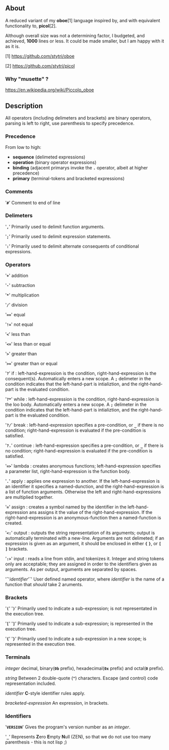 ## About

A reduced variant of my **oboe**[1] language inspired by, and with equivalent functionality to, **picol**[2].

Although overall size was not a determining factor, I budgeted, and achieved, **1000** lines or less. It could be made smaller, but I am happy with it as it is.

[1] https://github.com/stytri/oboe

[2] https://github.com/stytri/picol

### Why "musette" ?
https://en.wikipedia.org/wiki/Piccolo_oboe

## Description

All operators (including delimeters and brackets) are binary operators, parsing is left to right, use parenthesis to specify precedence.

### Precedence

From low to high:
* **sequence** (delimeted expressions)
* **operation** (binary operator expressions)
* **binding** (adjacent primarys invoke the **`.`** operator, albeit at higher precedence)
* **primary** (terminal-tokens and bracketed expressions)

### Comments

'**`#`**'    Comment to end of line

### Delimeters

'**`,`**'    Primarily used to delimit function arguments.

'**`;`**'    Primarily used to delimit expression statements.

'**`:`**'    Primarily used to delimit
alternate consequents of conditional expressions.

### Operators

'**`+`**'    addition

'**`-`**'    subtraction

'**`*`**'    multiplication

'**`/`**'    division

'**`==`**'    equal

'**`!=`**'    not equal

'**`<`**'    less than

'**`<=`**'    less than or equal

'**`>`**'    greater than

'**`>=`**'    greater than or equal

'**`?`**'    if : left-hand-expression is the condition, right-hand-expression is the consequent(s). Automatically enters a new scope. A **`;`** delimeter in the condition indicates that the left-hand-part is intializtion, and the right-hand-part is the evaluated condition.

'**`?*`**'    while : left-hand-expression is the condition, right-hand-expression is the loo body. Automatically enters a new scope. A **`;`** delimeter in the condition indicates that the left-hand-part is intializtion, and the right-hand-part is the evaluated condition.

'**`?/`**'    break : left-hand-expression specifies a pre-condition, or **`_`** if there is no condition; right-hand-expression is evaluated if the pre-condition is satisfied.

'**`?.`**'    continue : left-hand-expression specifies a pre-condition, or **`_`** if there is no condition; right-hand-expression is evaluated if the pre-condition is satisfied.

'**`=>`**'    lambda : creates anonymous functions; left-hand-expression specifies a parameter list, right-hand-expression is the function body.

'**`.`**'    apply : applies one expression to another. If the left-hand-expression is an identifier it specifies a named-dunction, and the right-hand-expression is a list of function arguments. Otherwise the left and right-hand-expressions are multiplied together.

'**`=`**'    assign : creates a symbol named by the identifier in the left-hand-expression ans assigns it the value of the right-hand-expression. If the right-hand-expression is an anonymous-function then a named-function is created.

'**`<:`**'    output : outputs the string representation of its arguments; output is automatically terminated with a new-line. Arguments are not delimeted; if an expression is given as an argument, it should be enclosed in either **`{`** **`}`**, or **`[`** **`]`** brackets.

'**`:>`**'    input : reads a line from stdin, and tokenizes it. Integer and string tokens only are acceptable; they are assigned in order to the identifiers given as arguments. As per output, arguments are separated by spaces.

'**\`**'_identifier_'**\`**'    User defined named operator, where _identifier_ is the name of a function that _should_ take 2 aruments.

### Brackets

'**`(`**' '**`)`**'    Primarily used to indicate a sub-expression; is not representated in the execution tree.

'**`[`**' '**`]`**'    Primarily used to indicate a sub-expression; is represented in the execution tree.

'**`{`**' '**`}`**'    Primarily used to indicate a sub-expression in a new scope; is represented in the execution tree.

### Terminals

_integer_    decimal, binary(**`0b`** prefix), hexadecimal(**`0x`** prefix) and octal(**`0`** prefix).

_string_    Between 2 double-quote (**`"`**) characters. Escape (and control) code representation included.

_identifier_    **C**-style identifier rules apply.

_bracketed-expression_   An expression, in brackets.

### Identifiers

'**`VERSION`**'    Gives the program's version number as an _integer_.

'**`_`**'    Represents **Z**ero **E**mpty **N**ull (ZEN), so that we do not use too many parenthesis -  this is not lisp ;)
